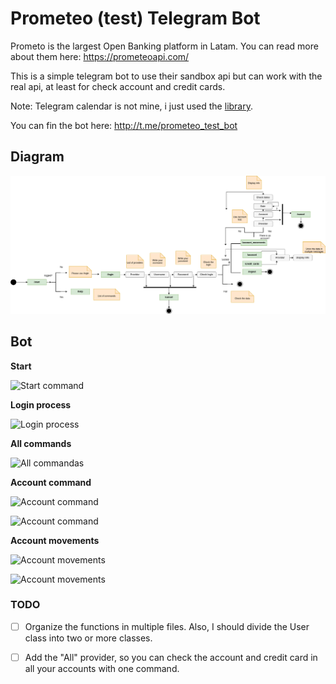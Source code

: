 ﻿# Prometeo (test) Telegram Bot 

Prometo is the largest Open Banking platform in Latam. You can read more about them here: https://prometeoapi.com/

This is a simple telegram bot to use their sandbox api but can work with the real api, at least for check account and credit cards. 

Note: Telegram calendar is not mine, i just used the [library](https://github.com/unmonoqueteclea/calendar-telegram). 

You can fin the bot here: http://t.me/prometeo_test_bot 

## Diagram
![Diagram](https://raw.githubusercontent.com/isaac152/prometeo_test_telegram_bot/main/PrometeoTelegramDiagram.png)

## Bot 
**Start**

![Start command ](https://i.imgur.com/wsxHkL1.jpg)


**Login process**

![Login process](https://i.imgur.com/Dzitovx.jpg)

**All commands**

![All commandas](https://i.imgur.com/f0fX9JZ.jpg)

**Account command**

![Account command](https://i.imgur.com/w9SCjuH.jpg)

![Account command](https://i.imgur.com/xNZMgwU.jpg)

**Account movements**

![Account movements](https://i.imgur.com/FnTwPex.jpg)

![Account movements](https://i.imgur.com/mwU4rRB.jpg)

### TODO

 - [ ] Organize the functions in multiple files. Also, I should divide the User class into two or more classes.
 - [ ] Add the "All" provider, so you can check the account and credit card in all your accounts with one command.

